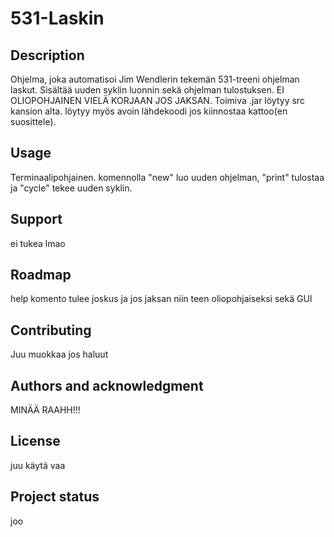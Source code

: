# 531-Laskin

## Description
Ohjelma, joka automatisoi Jim Wendlerin tekemän 531-treeni ohjelman laskut. Sisältää uuden syklin luonnin sekä ohjelman tulostuksen. EI OLIOPOHJAINEN VIELÄ KORJAAN JOS JAKSAN. Toimiva .jar löytyy src kansion alta. löytyy myös avoin lähdekoodi jos kiinnostaa kattoo(en suosittele).

## Usage
Terminaalipohjainen. komennolla "new" luo uuden ohjelman, "print" tulostaa ja "cycle" tekee uuden syklin.

## Support
ei tukea lmao

## Roadmap
help komento tulee joskus ja jos jaksan niin teen oliopohjaiseksi sekä GUI

## Contributing
Juu muokkaa jos haluut

## Authors and acknowledgment
MINÄÄ RAAHH!!!

## License
juu käytä vaa

## Project status
joo